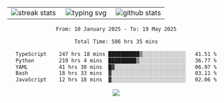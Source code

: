 <div align="center">
  <table style="border: none;" border="0" cellspacing="0" cellpadding="0">
    <tr>
      <td align="center" width="33%">
        <img src="https://github-readme-streak-stats.herokuapp.com/?user=kurtismassey&theme=tokyonight&hide_border=true" alt="streak stats" />
      </td>
      <td align="center" width="33%">
        <img src="https://readme-typing-svg.herokuapp.com/?font=Fira+Code&weight=600&size=15&duration=4000&pause=1000&color=00FF00&center=true&vCenter=true&random=false&width=150&lines=Hey%2C+I%27m+Kurtis!" alt="typing svg" />
      </td>
      <td align="center" width="33%">
        <img src="https://github-readme-stats.vercel.app/api?username=kurtismassey&show_icons=true&theme=tokyonight&hide_title=true" alt="github stats" />
      </td>
    </tr>
  </table>
</div>
<div align="center">

<!--START_SECTION:waka-->

```txt
From: 10 January 2025 - To: 19 May 2025

Total Time: 586 hrs 35 mins

TypeScript    247 hrs 18 mins ██████████▒░░░░░░░░░░░░░░   41.51 %
Python        219 hrs 4 mins  █████████▒░░░░░░░░░░░░░░░   36.77 %
YAML          41 hrs 30 mins  █▓░░░░░░░░░░░░░░░░░░░░░░░   06.97 %
Bash          18 hrs 33 mins  ▓░░░░░░░░░░░░░░░░░░░░░░░░   03.11 %
JavaScript    12 hrs 18 mins  ▓░░░░░░░░░░░░░░░░░░░░░░░░   02.06 %
```

<!--END_SECTION:waka-->

  <img src="https://github-readme-activity-graph.vercel.app/graph?username=kurtismassey&theme=tokyo-night&hide_border=true&custom_title=Contribution%20Graph" />

</div>